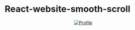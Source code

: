 # React-website-smooth-scroll

<a href="https://leonardt.eu">
 <p align="center">
  <img src="file:///home/rafael/V%C3%ADdeos/GifPortgif?w="350" alt="Profile"
 </p>
</a>

